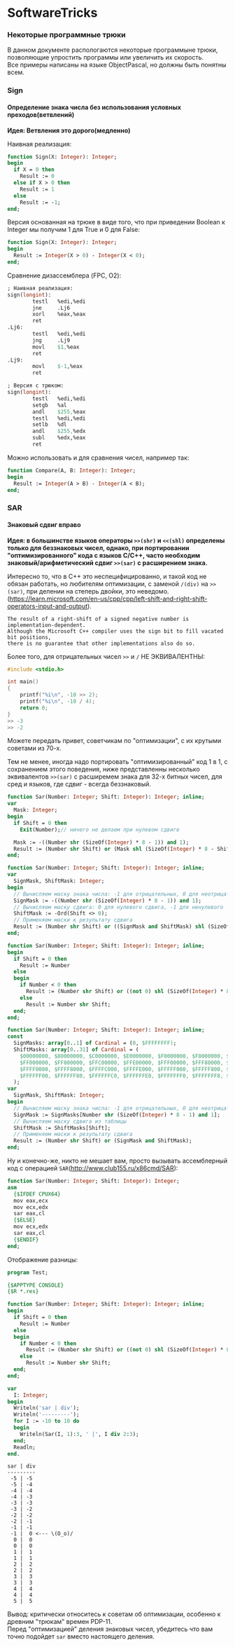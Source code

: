 # SoftwareTricks
### Некоторые программные трюки
В данном документе распологаются некоторые программыне трюки, позволяющие упростить программы или увеличить их скорость.  
Все примеры написаны на языке ObjectPascal, но должны быть понятны всем.  

### Sign
#### Определение знака числа без использования условных преходов(ветвлений)
**Идея: Ветвления это дорого(медленно)**  

Наивная реализация:
```Pascal
function Sign(X: Integer): Integer;
begin
  if X = 0 then
    Result := 0
  else if X > 0 then
    Result := 1
  else
    Result := -1;
end;
```
Версия основанная на трюке в виде того, что при приведении Boolean к Integer мы получим 1 для True и 0 для False:
```Pascal
function Sign(X: Integer): Integer;
begin
  Result := Integer(X > 0) - Integer(X < 0);
end;
```
Сравнение дизассемблера (FPC, O2):
```Pascal
; Наивная реализация:
sign(longint):
        testl   %edi,%edi
        jne     .Lj6
        xorl    %eax,%eax
        ret
.Lj6:
        testl   %edi,%edi
        jng     .Lj9
        movl    $1,%eax
        ret
.Lj9:
        movl    $-1,%eax
        ret

; Версия с трюком:
sign(longint):
        testl   %edi,%edi
        setgb   %al
        andl    $255,%eax
        testl   %edi,%edi
        setlb   %dl
        andl    $255,%edx
        subl    %edx,%eax
        ret
```
Можно использовать и для сравнения чисел, например так:
```Pascal
function Compare(A, B: Integer): Integer;
begin
  Result := Integer(A > B) - Integer(A < B);
end;
```

### SAR
#### Знаковый сдвиг вправо
**Идея: в большинстве языков операторы ```>>(shr)``` и ```<<(shl)``` определены только для беззнаковых чисел, однако, при портировании "оптимизированного" кода с языков C/C++, часто необходим знаковый/арифметический сдвиг ```>>(sar)``` с расширением знака.**  

Интересно то, что в C++ это неспецифицированно, и такой код не обязан работать, но любителям оптимизации, с заменой ```/(div)``` на ```>>(sаr)```, при делении на степерь двойки, это неведомо. (https://learn.microsoft.com/en-us/cpp/cpp/left-shift-and-right-shift-operators-input-and-output).  
```
The result of a right-shift of a signed negative number is implementation-dependent.  
Although the Microsoft C++ compiler uses the sign bit to fill vacated bit positions,  
there is no guarantee that other implementations also do so.
```
Более того, для отрицательных чисел ```>>``` и ```/``` НЕ ЭКВИВАЛЕНТНЫ:
```C
#include <stdio.h>

int main() 
{
    printf("%i\n", -10 >> 2);
    printf("%i\n", -10 / 4);
    return 0;
}
>> -3
>> -2
```
Можете передать привет, советчикам по "оптимизации", с их крутыми советами из 70-х.  

Тем не менее, иногда надо портировать "оптимизированный" код 1 в 1, с сохранением этого поведения, ниже представленны несколько эквивалентов ```>>(sar)``` с расширемем знака для 32-х битных чисел, для сред и языков, где сдвиг - всегда беззнаковый.
```Pascal
function Sar(Number: Integer; Shift: Integer): Integer; inline;
var
  Mask: Integer;
begin
  if Shift = 0 then
    Exit(Number);// ничего не делаем при нулевом сдвиге

  Mask := -((Number shr (SizeOf(Integer) * 8 - 1)) and 1);
  Result := (Number shr Shift) or (Mask shl (SizeOf(Integer) * 8 - Shift));
end;
```
```Pascal
function Sar(Number: Integer; Shift: Integer): Integer; inline;
var
  SignMask, ShiftMask: Integer;
begin
  // Вычисляем маску знака числа: -1 для отрицательных, 0 для неотрицательных
  SignMask := -((Number shr (SizeOf(Integer) * 8 - 1)) and 1);
  // Вычисляем маску сдвига: 0 для нулевого сдвига, -1 для ненулевого
  ShiftMask := -Ord(Shift <> 0);
  // Применяем маски к результату сдвига
  Result := (Number shr Shift) or ((SignMask and ShiftMask) shl (SizeOf(Integer) * 8 - Shift));
end;
```
```Pascal
function Sar(Number: Integer; Shift: Integer): Integer; inline;
begin
  if Shift = 0 then
    Result := Number
  else
  begin
    if Number < 0 then
      Result := (Number shr Shift) or ((not 0) shl (SizeOf(Integer) * 8 - Shift))
    else
      Result := Number shr Shift;
  end;
end;
```
```Pascal
function Sar(Number: Integer; Shift: Integer): Integer; inline;
const
  SignMasks: array[0..1] of Cardinal = (0, $FFFFFFFF);
  ShiftMasks: array[0..31] of Cardinal = (
    $00000000, $80000000, $C0000000, $E0000000, $F0000000, $F8000000, $FC000000, $FE000000,
    $FF000000, $FF800000, $FFC00000, $FFE00000, $FFF00000, $FFF80000, $FFFC0000, $FFFE0000,
    $FFFF0000, $FFFF8000, $FFFFC000, $FFFFE000, $FFFFF000, $FFFFF800, $FFFFFC00, $FFFFFE00,
    $FFFFFF00, $FFFFFF80, $FFFFFFC0, $FFFFFFE0, $FFFFFFF0, $FFFFFFF8, $FFFFFFFC, $FFFFFFFE
  );
var
  SignMask, ShiftMask: Integer;
begin
  // Вычисляем маску знака числа: -1 для отрицательных, 0 для неотрицательных
  SignMask := SignMasks[Number shr (SizeOf(Integer) * 8 - 1) and 1];
  // Вычисляем маску сдвига из таблицы
  ShiftMask := ShiftMasks[Shift];
  // Применяем маски к результату сдвига
  Result := (Number shr Shift) or (SignMask and ShiftMask);
end;
```
Ну и конечно-же, никто не мешает вам, просто вызывать ассемблерный код с операцией ```SAR```(http://www.club155.ru/x86cmd/SAR):
```Pascal
function Sar(Number: Integer; Shift: Integer): Integer;
asm
  {$IFDEF CPUX64}
  mov eax,ecx
  mov ecx,edx
  sar eax,cl
  {$ELSE}
  mov ecx,edx
  sar eax,cl
  {$ENDIF}
end;
```
Отображение разницы:
```Pascal
program Test;

{$APPTYPE CONSOLE}
{$R *.res}

function Sar(Number: Integer; Shift: Integer): Integer; inline;
begin
  if Shift = 0 then
    Result := Number
  else
  begin
    if Number < 0 then
      Result := (Number shr Shift) or ((not 0) shl (SizeOf(Integer) * 8 - Shift))
    else
      Result := Number shr Shift;
  end;
end;

var
  I: Integer;
begin
  Writeln('sar | div');
  Writeln('---------');
  for I := -10 to 10 do
  begin
    Writeln(Sar(I, 1):3, ' |', I div 2:3);
  end;
  Readln;
end.
```
```
sar | div
---------
 -5 | -5
 -5 | -4
 -4 | -4
 -4 | -3
 -3 | -3
 -3 | -2
 -2 | -2
 -2 | -1
 -1 | -1
 -1 |  0 <--- \(O_o)/
  0 |  0
  0 |  0
  1 |  1
  1 |  1
  2 |  2
  2 |  2
  3 |  3
  3 |  3
  4 |  4
  4 |  4
  5 |  5
```
Вывод: критически относитесь к советам об оптимизации, особенно к древним "трюкам" времен PDP-11.  
Перед "оптимизацией" деления знаковых чисел, убедитесь что вам точно подойдет ```sar``` вместо настоящего деления.  

